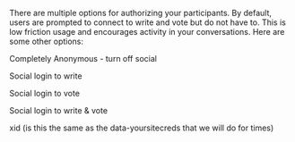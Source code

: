 There are multiple options for authorizing your participants. By default, users are prompted to connect to write and vote but do not have to. This is low friction usage and encourages activity in your conversations. Here are some other options:

Completely Anonymous - turn off social

Social login to write

Social login to vote

Social login to write & vote

xid (is this the same as the data-yoursitecreds that we will do for times)

